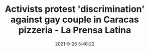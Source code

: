 ---
"title": "Activists protest 'discrimination' against gay couple in Caracas pizzeria - La Prensa Latina"
"date": "2021-9-26 5:46:22"
"feed_name": "GOOGLENEWSCONSTRUCTION"
"feed_website": "https://news.google.com/search?q=construction%2Bincident&hl=en-US&gl=US&ceid=US:en"
"feed_rss": "https://news.google.com/rss/search?q=construction%2Bincident&hl=en-US&gl=US&ceid=US:en"
"link": "https://www.laprensalatina.com/activists-protest-discrimination-against-gay-couple-in-caracas-pizzeria/"
"file": "_posts/2021-1-1-822ca191cdb67d3d79d345307a229e3b4db78dd8.md"
"accident": "0"
"drilling": "0"
"dead": "0"
"injured": "0"
"where": "unknown site"
---